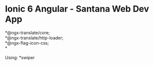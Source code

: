 # Ionic 6 Angular - Santana Web Dev App  

*@ngx-translate/core;  
*@ngx-translate/http-loader;  
*@ngx-flag-icon-css;  
*

Using:
*swiper

